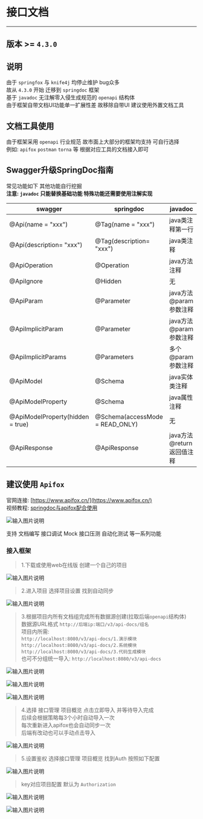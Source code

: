 # 接口文档
- - -
## 版本 >= `4.3.0`
## 说明

由于 `springfox` 与 `knife4j` 均停止维护 bug众多 <br>
故从 `4.3.0` 开始 迁移到 `springdoc` 框架 <br>
基于 `javadoc` 无注解零入侵生成规范的 `openapi` 结构体 <br>
由于框架自带文档UI功能单一扩展性差 故移除自带UI 建议使用外置文档工具

## 文档工具使用
由于框架采用 `openapi` 行业规范 故市面上大部分的框架均支持 可自行选择 <br>
例如: `apifox` `postman` `torna` 等 根据对应工具的文档接入即可

## Swagger升级SpringDoc指南

常见功能如下 其他功能自行挖掘 <br>
**注意: `javadoc` 只能替换基础功能 特殊功能还需要使用注解实现**

| swagger                          | springdoc                       | javadoc            |
|----------------------------------|---------------------------------|--------------------|
| @Api(name = "xxx")               | @Tag(name = "xxx")              | java类注释第一行         |
| @Api(description= "xxx")         | @Tag(description= "xxx")        | java类注释            |
| @ApiOperation                    | @Operation                      | java方法注释           | 
| @ApiIgnore                       | @Hidden                         | 无                  | 
| @ApiParam                        | @Parameter                      | java方法@param参数注释   | 
| @ApiImplicitParam                | @Parameter                      | java方法@param参数注释   | 
| @ApiImplicitParams               | @Parameters                     | 多个@param参数注释       | 
| @ApiModel                        | @Schema                         | java实体类注释          | 
| @ApiModelProperty                | @Schema                         | java属性注释           | 
| @ApiModelProperty(hidden = true) | @Schema(accessMode = READ_ONLY) | 无                  | 
| @ApiResponse                     | @ApiResponse                    | java方法@return返回值注释 | 

## 建议使用 `Apifox`

官网连接: [https://www.apifox.cn/](https://www.apifox.cn/) <br>
视频教程: [springdoc与apifox配合使用](https://www.bilibili.com/video/BV1mr4y1j75M?p=8&vd_source=8f52c77be3233dbdd1c5e332d4d45bfb)

![输入图片说明](https://images.gitee.com/uploads/images/2022/0711/154552_59b621ba_1766278.png "屏幕截图.png")

支持 文档编写 接口调试 Mock 接口压测 自动化测试 等一系列功能

### 接入框架

> 1.下载或使用web在线版 创建一个自己的项目

![输入图片说明](https://images.gitee.com/uploads/images/2022/0711/154936_894dc83b_1766278.png "屏幕截图.png")

> 2.进入项目 选择项目设置 找到自动同步

![输入图片说明](https://images.gitee.com/uploads/images/2022/0711/155056_b162fbd6_1766278.png "屏幕截图.png")

> 3.根据项目内所有文档组完成所有数据源创建(拉取后端`openapi`结构体)<br>
数据源URL格式 `http://后端ip:端口/v3/api-docs/组名`<br>
项目内所需:<br>
`http://localhost:8080/v3/api-docs/1.演示模块` <br>
`http://localhost:8080/v3/api-docs/2.系统模块` <br>
`http://localhost:8080/v3/api-docs/3.代码生成模块` <br>
也可不分组统一导入: `http://localhost:8080/v3/api-docs` <br>

![输入图片说明](https://images.gitee.com/uploads/images/2022/0711/155220_58c90baa_1766278.png "屏幕截图.png")

![输入图片说明](https://images.gitee.com/uploads/images/2022/0711/155330_eaefd73f_1766278.png "屏幕截图.png")

![输入图片说明](https://images.gitee.com/uploads/images/2022/0711/155344_cb4358b6_1766278.png "屏幕截图.png")

> 4.选择 接口管理 项目概览 点击立即导入 并等待导入完成<br>
后续会根据策略每3个小时自动导入一次<br>
每次重新进入apifox也会自动同步一次<br>
后端有改动也可以手动点击导入<br>

![输入图片说明](https://images.gitee.com/uploads/images/2022/0711/155524_d2df2401_1766278.png "屏幕截图.png")

> 5.设置鉴权 选择接口管理 项目概览 找到Auth 按照如下配置

![输入图片说明](https://images.gitee.com/uploads/images/2022/0711/155830_746cb333_1766278.png "屏幕截图.png")

> key对应项目配置 默认为 `Authorization`

![输入图片说明](https://images.gitee.com/uploads/images/2022/0711/163618_ed2465d8_1766278.png "屏幕截图.png")

![输入图片说明](https://images.gitee.com/uploads/images/2022/0711/163635_ac81f83e_1766278.png "屏幕截图.png")


